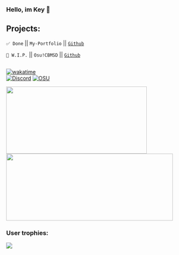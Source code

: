 ### Hello, im Key 👋
## Projects:
``✅ Done`` || ``My-Portfolio`` || [``Github``](https://github.com/keydevelops/my-portfolio/)

``🚧 W.I.P.`` || ``Osu!CBMSD`` || [``Github``](https://github.com/Corrupted-Code/osu-cbmsd/)
## 
[![wakatime](https://wakatime.com/badge/user/901d0624-3579-4ca9-bfd2-e70ee040a3df.svg)](https://wakatime.com/@901d0624-3579-4ca9-bfd2-e70ee040a3df)
<br>
[![Discord](https://lanyard.cnrad.dev/api/680636323471818876)](https://discord.com/users/680636323471818876)
[![OSU](http://osu.bitknox.me/playing?uId=33989033)](http://osu.bitknox.me/redirect?uId=33989033)
<br>

<div>
  <img height="180em" width="378em" src="https://github-readme-stats.vercel.app/api?username=keydevelops&count_private=true&show_icons=true&theme=github_dark"/>
  <img height="180em" width="448em" src="https://github-readme-stats.vercel.app/api/top-langs/?username=keydevelops&langs_count=6&layout=compact&theme=github_dark"/>
</div>

### User trophies:
<img src="https://github-profile-trophy.vercel.app/?username=keydevelops&column=3&theme=onedark"/>
